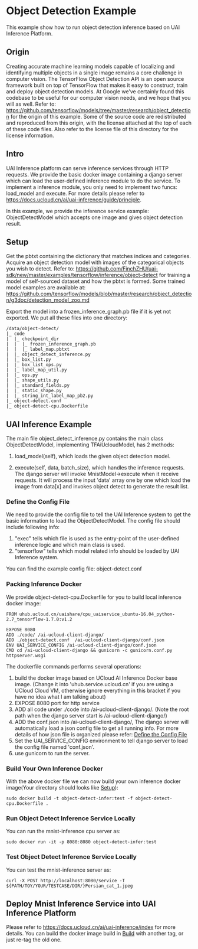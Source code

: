 # Object Detection Example
This example show how to run object detection inference based on UAI Inference Platform.
## Origin
Creating accurate machine learning models capable of localizing and identifying multiple objects in a single image remains a core challenge in computer vision. The TensorFlow Object Detection API is an open source framework built on top of TensorFlow that makes it easy to construct, train and deploy object detection models. At Google we’ve certainly found this codebase to be useful for our computer vision needs, and we hope that you will as well. Refer to: https://github.com/tensorflow/models/tree/master/research/object_detection for the origin of this example. Some of the source code are redistributed and reproduced from this origin, with the license attached at the top of each of these code files. Also refer to the license file of this directory for the license information.


## Intro
UAI Inference platform can serve inference services through HTTP requests. We provide the basic docker image containing a django server which can load the user-defined inference module to do the service. To implement a inference module, you only need to implement two funcs: load\_model and execute. For more details please refer to https://docs.ucloud.cn/ai/uai-inference/guide/principle.

In this example, we provide the inference service example: ObjectDetectModel which accepts one image and gives object detection result.

## Setup
Get the pbtxt containing the dictionary that matches indices and categories.
Acquire an object detection model with images of the categorical objects you wish to detect. Refer to:
https://github.com/FinchZHU/uai-sdk/new/master/examples/tensorflow/inference/object-detect
for training a model of self-sourced dataset and how the pbtxt is formed. Some trained model examples are available at:
https://github.com/tensorflow/models/blob/master/research/object_detection/g3doc/detection_model_zoo.md

Export the model into a frozen_inference_graph.pb file if it is yet not exported.
We put all these files into one directory:

	/data/object-detect/
	|_ code
	|  |_ checkpoint_dir
	|  |  |_ frozen_inference_graph.pb
	|  |  |_ label_map.pbtxt
	|  |_ object_detect_inference.py
	|  |_ box_list.py
	|  |_ box_list_ops.py
	|  |_ label_map_util.py
	|  |_ ops.py
	|  |_ shape_utils.py
	|  |_ standard_fields.py
	|  |_ static_shape.py
	|  |_ string_int_label_map_pb2.py
	|_ object-detect.conf
	|_ object-detect-cpu.Dockerfile

## UAI Inference Example
The main file object_detect_inference.py contains the main class ObjectDetectModel, implementing TFAiUcloudModel, has 2 methods:

1. load\_model(self), which loads the given object detection model. 

2. execute(self, data, batch_size), which handles the inference requests. The django server will invoke MnistModel->execute when it receive requests. It will process the input 'data' array one by one which load the image from data[x] and invokes object detect to generate the result list. 

### Define the Config File
We need to provide the config file to tell the UAI Inference system to get the basic information to load the ObjectDetectModel. The config file should include following info:

1. "exec" tells which file is used as the entry-point of the user-defined inference logic and which main class is used. 
2. "tensorflow" tells which model related info should be loaded by UAI Inference system.

You can find the example config file: object-detect.conf

### Packing Inference Docker
We provide object-detect-cpu.Dockerfile for you to build local inference docker image:

	FROM uhub.ucloud.cn/uaishare/cpu_uaiservice_ubuntu-16.04_python-2.7_tensorflow-1.7.0:v1.2

	EXPOSE 8080
	ADD ./code/ /ai-ucloud-client-django/
	ADD ./object-detect.conf  /ai-ucloud-client-django/conf.json
	ENV UAI_SERVICE_CONFIG /ai-ucloud-client-django/conf.json
	CMD cd /ai-ucloud-client-django && gunicorn -c gunicorn.conf.py httpserver.wsgi

The dockerfile commands performs several operations:
1. build the docker image based on UCloud AI Inference Docker base image. (Change it into 'uhub.service.ucloud.cn' if you are using a UCloud Cloud VM, otherwise ignore everything in this bracket if you have no idea what I am talking about)
2. EXPOSE 8080 port for http service
3. ADD all code under ./code into /ai-ucloud-client-django/. (Note the root path when the django server start is /ai-ucloud-client-django/)
4. ADD the conf.json into /ai-ucloud-client-django/, The django server will automatically load a json config file to get all running info. For more details of how json file is organized please refer: [Define the Config File](#define-the-config-file)
5. Set the UAI_SERVICE_CONFIG environment to tell django server to load the config file named 'conf.json'.
6. use gunicorn to run the server.

### Build Your Own Inference Docker
With the above docker file we can now build your own inference docker image(Your directory should looks like [Setup](#setup)):

	sudo docker build -t object-detect-infer:test -f object-detect-cpu.Dockerfile .

### Run Object Detect Inference Service Locally
You can run the mnist-inference cpu server as:

	sudo docker run -it -p 8080:8080 object-detect-infer:test

### Test Object Detect Inference Service Locally
You can test the mnist-inference server as:

	curl -X POST http://localhost:8080/service -T ${PATH/TOY/YOUR/TESTCASE/DIR/}Persian_cat_1.jpeg

## Deploy Mnist Inference Service into UAI Inference Platform
Please refer to https://docs.ucloud.cn/ai/uai-inference/index for more details. You can build the docker image build in [Build](#build-your-own-inference-docker) with another tag, or just re-tag the old one.
